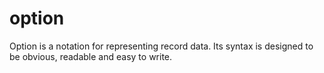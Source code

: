 # option

Option is a notation for representing record data. Its syntax is designed to be
obvious, readable and easy to write.
